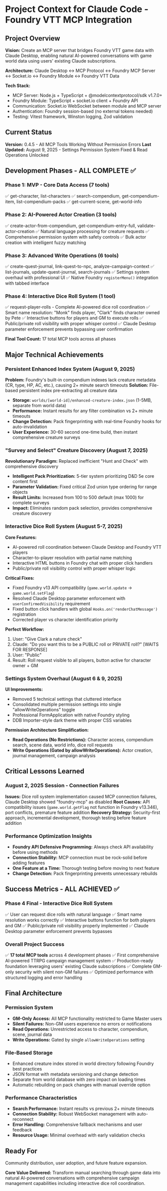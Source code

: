 # Project Context for Claude Code - Foundry VTT MCP Integration

## Project Overview
**Vision:** Create an MCP server that bridges Foundry VTT game data with Claude Desktop, enabling natural AI-powered conversations with game world data using users' existing Claude subscriptions.

**Architecture:** Claude Desktop ↔ MCP Protocol ↔ Foundry MCP Server ↔ Socket.io ↔ Foundry Module ↔ Foundry VTT Data

**Tech Stack:**
- MCP Server: Node.js + TypeScript + @modelcontextprotocol/sdk v1.7.0+
- Foundry Module: TypeScript + socket.io client + Foundry API
- Communication: Socket.io WebSocket between module and MCP server
- Authentication: Foundry session-based (no external tokens needed)
- Testing: Vitest framework, Winston logging, Zod validation

## Current Status
**Version:** 0.4.5 - All MCP Tools Working Without Permission Errors
**Last Updated:** August 9, 2025 - Settings Permission System Fixed & Read Operations Unlocked

## Development Phases - ALL COMPLETE ✅

### Phase 1: MVP - Core Data Access (7 tools)
✅ get-character, list-characters
✅ search-compendium, get-compendium-item, list-compendium-packs
✅ get-current-scene, get-world-info

### Phase 2: AI-Powered Actor Creation (3 tools)
✅ create-actor-from-compendium, get-compendium-entry-full, validate-actor-creation
✅ Natural language processing for creature requests
✅ Comprehensive permission system with safety controls
✅ Bulk actor creation with intelligent fuzzy matching

### Phase 3: Advanced Write Operations (6 tools)
✅ create-quest-journal, link-quest-to-npc, analyze-campaign-context
✅ list-journals, update-quest-journal, search-journals
✅ Settings system overhaul with professional UI
✅ Native Foundry `registerMenu()` integration with tabbed interface

### Phase 4: Interactive Dice Roll System (1 tool)
✅ request-player-rolls - Complete AI-powered dice roll coordination
✅ Smart name resolution: "Monk" finds player, "Clark" finds character owned by Pete
✅ Interactive buttons for players and GM to execute rolls
✅ Public/private roll visibility with proper whisper control
✅ Claude Desktop parameter enforcement prevents bypassing user confirmation

**Final Tool Count:** 17 total MCP tools across all phases

## Major Technical Achievements

### Persistent Enhanced Index System (August 9, 2025)
**Problem:** Foundry's built-in compendium indexes lack creature metadata (CR, type, HP, AC, etc.), causing 2+ minute search timeouts
**Solution:** File-based persistent index pre-extracting all creature data
- **Storage:** `worlds/[world-id]/enhanced-creature-index.json` (1-5MB, separate from world data)
- **Performance:** Instant results for any filter combination vs 2+ minute timeouts
- **Change Detection:** Pack fingerprinting with real-time Foundry hooks for auto-invalidation
- **User Experience:** 30-60 second one-time build, then instant comprehensive creature surveys

### "Survey and Select" Creature Discovery (August 7, 2025)
**Revolutionary Paradigm:** Replaced inefficient "Hunt and Check" with comprehensive discovery
- **Intelligent Pack Prioritization:** 5-tier system prioritizing D&D 5e core content first
- **Parameter Validation:** Fixed critical Zod union type ordering for range objects
- **Result Limits:** Increased from 100 to 500 default (max 1000) for complete surveys
- **Impact:** Eliminates random pack selection, provides comprehensive creature discovery

### Interactive Dice Roll System (August 5-7, 2025)
**Core Features:**
- AI-powered roll coordination between Claude Desktop and Foundry VTT players
- Character-to-player resolution with partial name matching
- Interactive HTML buttons in Foundry chat with proper click handlers
- Public/private roll visibility control with proper whisper logic

**Critical Fixes:**
- Fixed Foundry v13 API compatibility (`game.world.update` → `game.world.setFlag`)
- Resolved Claude Desktop parameter enforcement with `userConfirmedVisibility` requirement
- Fixed button click handlers with global `Hooks.on('renderChatMessage')` registration
- Corrected player vs character identification priority

**Perfect Workflow:**
1. User: "Give Clark a nature check"
2. Claude: "Do you want this to be a PUBLIC roll or PRIVATE roll?" [WAITS FOR RESPONSE]
3. User: "Public"
4. Result: Roll request visible to all players, button active for character owner + GM

### Settings System Overhaul (August 6 & 9, 2025)
**UI Improvements:**
- Removed 5 technical settings that cluttered interface
- Consolidated multiple permission settings into single "allowWriteOperations" toggle
- Professional FormApplication with native Foundry styling
- DDB Importer-style dark theme with proper CSS variables

**Permission Architecture Simplification:**
- **Read Operations (No Restrictions):** Character access, compendium search, scene data, world info, dice roll requests
- **Write Operations (Gated by allowWriteOperations):** Actor creation, journal management, campaign analysis

## Critical Lessons Learned

### August 2, 2025 Session - Connection Failures
**Issues:** Dice roll system implementation caused MCP connection failures, Claude Desktop showed "foundry-mcp" as disabled
**Root Causes:** API compatibility issues (`game.world.getFlag` not function in Foundry v13.346), port conflicts, premature feature addition
**Recovery Strategy:** Security-first approach, incremental development, thorough testing before feature addition

### Performance Optimization Insights
- **Foundry API Defensive Programming:** Always check API availability before using methods
- **Connection Stability:** MCP connection must be rock-solid before adding features
- **One Feature at a Time:** Thorough testing before moving to next feature
- **Change Detection:** Pack fingerprinting prevents unnecessary rebuilds

## Success Metrics - ALL ACHIEVED ✅

### Phase 4 Final - Interactive Dice Roll System
✅ User can request dice rolls with natural language
✅ Smart name resolution works correctly
✅ Interactive buttons function for both players and GM
✅ Public/private roll visibility properly implemented
✅ Claude Desktop parameter enforcement prevents bypasses

### Overall Project Success
✅ **17 total MCP tools** across 4 development phases
✅ First comprehensive AI-powered TTRPG campaign management system
✅ Production-ready foundation leveraging users' existing Claude subscriptions
✅ Complete GM-only security with silent non-GM failures
✅ Optimized performance with structured logging and error handling

## Final Architecture

### Permission System
- **GM-Only Access:** All MCP functionality restricted to Game Master users
- **Silent Failures:** Non-GM users experience no errors or notifications
- **Read Operations:** Unrestricted access to character, compendium, scene, journal data
- **Write Operations:** Gated by single `allowWriteOperations` setting

### File-Based Storage
- Enhanced creature index stored in world directory following Foundry best practices
- JSON format with metadata versioning and change detection
- Separate from world database with zero impact on loading times
- Automatic rebuilding on pack changes with manual override option

### Performance Characteristics
- **Search Performance:** Instant results vs previous 2+ minute timeouts
- **Connection Stability:** Robust WebSocket management with auto-reconnect
- **Error Handling:** Comprehensive fallback mechanisms and user feedback
- **Resource Usage:** Minimal overhead with early validation checks

## Ready For
Community distribution, user adoption, and future feature expansion.

**Core Value Delivered:** Transform manual searching through game data into natural AI-powered conversations with comprehensive campaign management capabilities including interactive dice roll coordination.